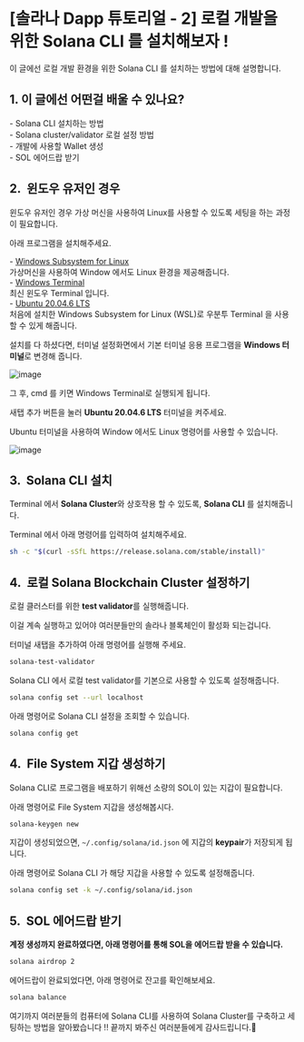 # [솔라나 Dapp 튜토리얼 - 2] 로컬 개발을 위한 Solana CLI 를 설치해보자 !

이 글에선 로컬 개발 환경을 위한 Solana CLI 를 설치하는 방법에 대해 설명합니다.

## **1\. 이 글에선 어떤걸 배울 수 있나요?**

\- Solana CLI 설치하는 방법  
\- Solana cluster/validator 로컬 설정 방법  
\- 개발에 사용할 Wallet 생성  
\- SOL 에어드랍 받기

## **2.**  **윈도우 유저인 경우**

윈도우 유저인 경우 가상 머신을 사용하여 Linux를 사용할 수 있도록 세팅을 하는 과정이 필요합니다.

아래 프로그램을 설치해주세요.

  
\- [Windows Subsystem for Linux](https://learn.microsoft.com/en-us/windows/wsl/install)  
가상머신을 사용하여 Window 에서도 Linux 환경을 제공해줍니다.  
\- [Windows Terminal](https://www.microsoft.com/store/productId/9N0DX20HK701)  
최신 윈도우 Terminal 입니다.  
\- [Ubuntu 20.04.6 LTS](https://apps.microsoft.com/detail/9MTTCL66CPXJ?hl=en-US&gl=US)  
처음에 설치한 Windows Subsystem for Linux (WSL)로 우분투 Terminal 을 사용할 수 있게 해줍니다.

설치를 다 하셨다면, 터미널 설정화면에서 기본 터미널 응용 프로그램을 **Windows 터미널**로 변경해 줍니다.

![image](https://github.com/EPguy/Solana_Tutorial/assets/36794920/db82206c-50bf-4fc0-a84e-062b3194ecdf)

그 후, cmd 를 키면 Windows Terminal로 실행되게 됩니다.

새탭 추가 버튼을 눌러 **Ubuntu 20.04.6 LTS** 터미널을 켜주세요.

Ubuntu 터미널을 사용하여 Window 에서도 Linux 명령어를 사용할 수 있습니다.

![image](https://github.com/EPguy/Solana_Tutorial/assets/36794920/a9b917b4-b929-4e42-8788-6f91274df05e)

## **3\.  Solana CLI 설치**

Terminal 에서 **Solana Cluster**와 상호작용 할 수 있도록, **Solana CLI** 를 설치해줍니다.

Terminal 에서 아래 명령어를 입력하여 설치해주세요.

```bash
sh -c "$(curl -sSfL https://release.solana.com/stable/install)"
```

## **4.  로컬 Solana Blockchain Cluster 설정하기**

로컬 클러스터를 위한 **test validator**를 실행해줍니다.

이걸 계속 실행하고 있어야 여러분들만의 솔라나 블록체인이 활성화 되는겁니다.

터미널 새탭을 추가하여 아래 명령어를 실행해 주세요.

```bash
solana-test-validator
```

Solana CLI 에서 로컬 test validator를 기본으로 사용할 수 있도록 설정해줍니다.

```bash
solana config set --url localhost
```

아래 명령어로 Solana CLI 설정을 조회할 수 있습니다.

```bash
solana config get
```

## **4.  File System 지갑 생성하기**

Solana CLI로 프로그램을 배포하기 위해선 소량의 SOL이 있는 지갑이 필요합니다.

아래 명령어로 File System 지갑을 생성해봅시다.

```bash
solana-keygen new
```

지갑이 생성되었으면, `~/.config/solana/id.json` 에 지갑의 **keypair**가 저장되게 됩니다.

아래 명령어로 Solana CLI 가 해당 지갑을 사용할 수 있도록 설정해줍니다.

```bash
solana config set -k ~/.config/solana/id.json
```

## **5.  SOL 에어드랍 받기**

**계정 생성까지 완료하였다면, 아래 명령어를 통해 SOL을 에어드랍 받을 수 있습니다.**

```bash
solana airdrop 2
```

에어드랍이 완료되었다면, 아래 명령어로 잔고를 확인해보세요.

```bash
solana balance
```

여기까지 여러분들의 컴퓨터에 Solana CLI를 사용하여 Solana Cluster를 구축하고 세팅하는 방법을 알아봤습니다 !! 끝까지 봐주신 여러분들에게 감사드립니다.🤗
